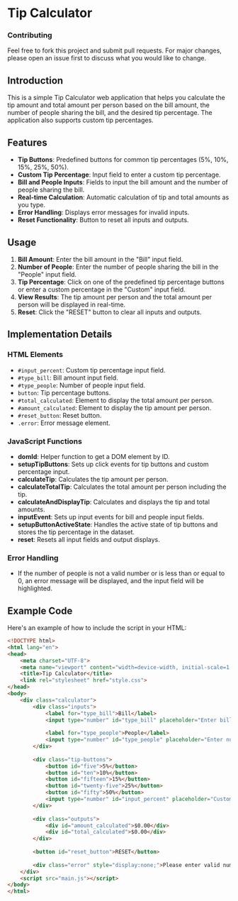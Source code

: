 # Tip Calculator

### Contributing
Feel free to fork this project and submit pull requests. For major changes, please open an issue first to discuss what you would like to change.

## Introduction

This is a simple Tip Calculator web application that helps you calculate the tip amount and total amount per person based on the bill amount, the number of people sharing the bill, and the desired tip percentage. The application also supports custom tip percentages.

## Features

- **Tip Buttons**: Predefined buttons for common tip percentages (5%, 10%, 15%, 25%, 50%).
- **Custom Tip Percentage**: Input field to enter a custom tip percentage.
- **Bill and People Inputs**: Fields to input the bill amount and the number of people sharing the bill.
- **Real-time Calculation**: Automatic calculation of tip and total amounts as you type.
- **Error Handling**: Displays error messages for invalid inputs.
- **Reset Functionality**: Button to reset all inputs and outputs.

## Usage

1. **Bill Amount**: Enter the bill amount in the "Bill" input field.
2. **Number of People**: Enter the number of people sharing the bill in the "People" input field.
3. **Tip Percentage**: Click on one of the predefined tip percentage buttons or enter a custom percentage in the "Custom" input field.
4. **View Results**: The tip amount per person and the total amount per person will be displayed in real-time.
5. **Reset**: Click the "RESET" button to clear all inputs and outputs.

## Implementation Details

### HTML Elements

- `#input_percent`: Custom tip percentage input field.
- `#type_bill`: Bill amount input field.
- `#type_people`: Number of people input field.
- `button`: Tip percentage buttons.
- `#total_calculated`: Element to display the total amount per person.
- `#amount_calculated`: Element to display the tip amount per person.
- `#reset_button`: Reset button.
- `.error`: Error message element.

### JavaScript Functions

- **domId**: Helper function to get a DOM element by ID.
- **setupTipButtons**: Sets up click events for tip buttons and custom percentage input.
- **calculateTip**: Calculates the tip amount per person.
- **calculateTotalTip**: Calculates the total amount per person including the tip.
- **calculateAndDisplayTip**: Calculates and displays the tip and total amounts.
- **inputEvent**: Sets up input events for bill and people input fields.
- **setupButtonActiveState**: Handles the active state of tip buttons and stores the tip percentage in the dataset.
- **reset**: Resets all input fields and output displays.

### Error Handling

- If the number of people is not a valid number or is less than or equal to 0, an error message will be displayed, and the input field will be highlighted.

## Example Code

Here's an example of how to include the script in your HTML:

```html
<!DOCTYPE html>
<html lang="en">
<head>
    <meta charset="UTF-8">
    <meta name="viewport" content="width=device-width, initial-scale=1.0">
    <title>Tip Calculator</title>
    <link rel="stylesheet" href="style.css">
</head>
<body>
    <div class="calculator">
        <div class="inputs">
            <label for="type_bill">Bill</label>
            <input type="number" id="type_bill" placeholder="Enter bill amount">
            
            <label for="type_people">People</label>
            <input type="number" id="type_people" placeholder="Enter number of people">
        </div>
        
        <div class="tip-buttons">
            <button id="five">5%</button>
            <button id="ten">10%</button>
            <button id="fifteen">15%</button>
            <button id="twenty-five">25%</button>
            <button id="fifty">50%</button>
            <input type="number" id="input_percent" placeholder="Custom">
        </div>
        
        <div class="outputs">
            <div id="amount_calculated">$0.00</div>
            <div id="total_calculated">$0.00</div>
        </div>
        
        <button id="reset_button">RESET</button>
        
        <div class="error" style="display:none;">Please enter valid number of people</div>
    </div>
    <script src="main.js"></script>
</body>
</html>
```